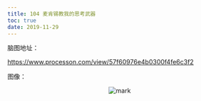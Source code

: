 ```yaml
---
title: 104 麦肯锡教我的思考武器
toc: true
date: 2019-11-29
---
```

脑图地址：

https://www.processon.com/view/57f60976e4b0300f4fe6c3f2

图像：

<center>

![mark](http://images.iterate.site/blog/image/20191123/7yuVik32sGwE.png?imageslim)

</center>
